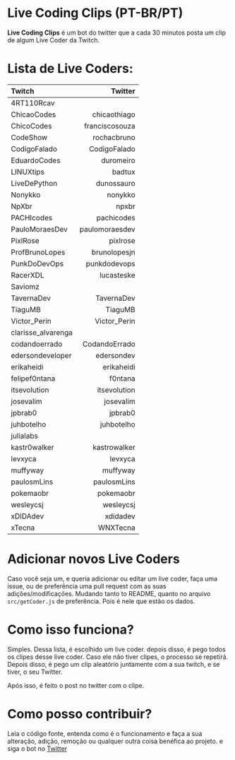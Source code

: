 # Live Coding Clips (PT-BR/PT)

**Live Coding Clips** é um bot do twitter que a cada 30 minutos posta um clip de algum Live Coder da Twitch.

# Lista de Live Coders:

| Twitch             |        Twitter |
| :----------------- | -------------: |
| 4RT110Rcav         |                |
| ChicaoCodes        |   chicaothiago |
| ChicoCodes         | franciscosouza |
| CodeShow           |    rochacbruno |
| CodigoFalado       |   CodigoFalado |
| EduardoCodes       |      duromeiro |
| LINUXtips          |         badtux |
| LiveDePython       |     dunossauro |
| Nonykko            |        nonykko |
| NpXbr              |          npxbr |
| PACHIcodes         |     pachicodes |
| PauloMoraesDev     | paulomoraesdev |
| PixlRose           |       pixlrose |
| ProfBrunoLopes     |   brunolopesjn |
| PunkDoDevOps       |   punkdodevops |
| RacerXDL           |     lucasteske |
| Saviomz            |                |
| TavernaDev         |     TavernaDev |
| TiaguMB            |        TiaguMB |
| Victor_Perin       |   Victor_Perin |
| clarisse_alvarenga |                |
| codandoerrado      |  CodandoErrado |
| edersondeveloper   |     edersondev |
| erikaheidi         |     erikaheidi |
| felipef0ntana      |        f0ntana |
| itsevolution       |   itsevolution |
| josevalim          |      josevalim |
| jpbrab0            |        jpbrab0 |
| juhbotelho         |     juhbotelho |
| julialabs          |                |
| kastr0walker       |   kastrowalker |
| levxyca            |        levxyca |
| muffyway           |       muffyway |
| paulosmLins        |    paulosmLins |
| pokemaobr          |      pokemaobr |
| wesleycsj          |      wesleycsj |
| xDIDAdev           |       xdidadev |
| xTecna             |       WNXTecna |

# Adicionar novos Live Coders

Caso você seja um, e queria adicionar ou editar um live coder, faça uma issue, ou de preferência uma pull request com as suas adições/modificações. Mudando tanto to README, quanto no arquivo `src/getCoder.js` de preferência. Pois é nele que estão os dados.

# Como isso funciona?

Simples. Dessa lista, é escolhido um live coder. depois disso, é pego todos os clipes desse live coder. Caso ele não tiver clipes, o processo se repetirá. Depois disso, é pego um clip aleatório juntamente com a sua twitch, e se tiver, o seu Twitter.

Após isso, é feito o post no twitter com o clipe.

# Como posso contribuir?

Leia o código fonte, entenda como é o funcionamento e faça a sua alteração, adição, remoção ou qualquer outra coisa benéfica ao projeto. e siga o bot no [Twitter](https://twitter.com/clips_coding)
